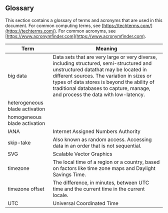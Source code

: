 <a name="glossary"></a>
## Glossary

This section contains a glossary of terms and acronyms that are used in this document. For common computing terms, see [https://techterms.com/](https://techterms.com/). For common acronyms, see [https://www.acronymfinder.com](https://www.acronymfinder.com).
 
| Term             | Meaning |
| ---              | --- |
| big data | Data sets that are very large or very diverse,  including  structured, semi-structured and unstructured datathat may be located in  different sources. The variation in sizes or types of data stores is beyond the ability of traditional databases to capture, manage, and process the data with low-latency.  | 
| heterogeneous blade activation | | 
| homogeneous blade activation | | 
| IANA | Internet Assigned Numbers Authority | 
| skip-take | Also known as random access.  Accessing data in an order that is not sequential.  | 
| SVG | Scalable Vector Graphics |
| timezone         | The local time of a region or a country, based on factors like time zone maps and Daylight Savings Time. | 
| timezone offset  | The difference, in minutes, between UTC time and the current time in the current locale.|
| UTC              | Universal Coordinated Time  |